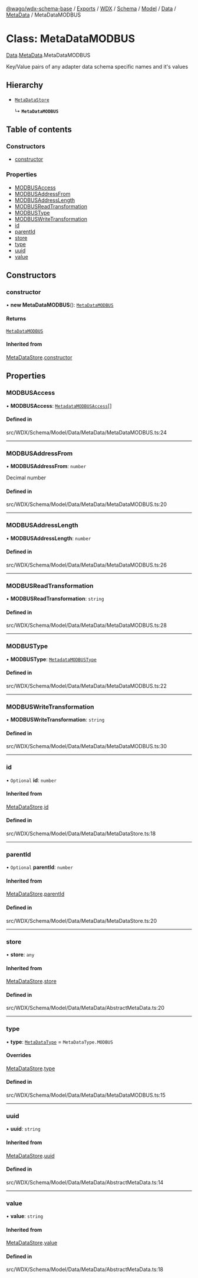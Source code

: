 [@wago/wdx-schema-base](../README.md) / [Exports](../modules.md) / [WDX](../modules/WDX.md) / [Schema](../modules/WDX.Schema.md) / [Model](../modules/WDX.Schema.Model.md) / [Data](../modules/WDX.Schema.Model.Data.md) / [MetaData](../modules/WDX.Schema.Model.Data.MetaData.md) / MetaDataMODBUS

# Class: MetaDataMODBUS

[Data](../modules/WDX.Schema.Model.Data.md).[MetaData](../modules/WDX.Schema.Model.Data.MetaData.md).MetaDataMODBUS

Key/Value pairs of any adapter data schema specific names and it's values

## Hierarchy

- [`MetaDataStore`](WDX.Schema.Model.Data.MetaData.MetaDataStore.md)

  ↳ **`MetaDataMODBUS`**

## Table of contents

### Constructors

- [constructor](WDX.Schema.Model.Data.MetaData.MetaDataMODBUS.md#constructor)

### Properties

- [MODBUSAccess](WDX.Schema.Model.Data.MetaData.MetaDataMODBUS.md#modbusaccess)
- [MODBUSAddressFrom](WDX.Schema.Model.Data.MetaData.MetaDataMODBUS.md#modbusaddressfrom)
- [MODBUSAddressLength](WDX.Schema.Model.Data.MetaData.MetaDataMODBUS.md#modbusaddresslength)
- [MODBUSReadTransformation](WDX.Schema.Model.Data.MetaData.MetaDataMODBUS.md#modbusreadtransformation)
- [MODBUSType](WDX.Schema.Model.Data.MetaData.MetaDataMODBUS.md#modbustype)
- [MODBUSWriteTransformation](WDX.Schema.Model.Data.MetaData.MetaDataMODBUS.md#modbuswritetransformation)
- [id](WDX.Schema.Model.Data.MetaData.MetaDataMODBUS.md#id)
- [parentId](WDX.Schema.Model.Data.MetaData.MetaDataMODBUS.md#parentid)
- [store](WDX.Schema.Model.Data.MetaData.MetaDataMODBUS.md#store)
- [type](WDX.Schema.Model.Data.MetaData.MetaDataMODBUS.md#type)
- [uuid](WDX.Schema.Model.Data.MetaData.MetaDataMODBUS.md#uuid)
- [value](WDX.Schema.Model.Data.MetaData.MetaDataMODBUS.md#value)

## Constructors

### constructor

• **new MetaDataMODBUS**(): [`MetaDataMODBUS`](WDX.Schema.Model.Data.MetaData.MetaDataMODBUS.md)

#### Returns

[`MetaDataMODBUS`](WDX.Schema.Model.Data.MetaData.MetaDataMODBUS.md)

#### Inherited from

[MetaDataStore](WDX.Schema.Model.Data.MetaData.MetaDataStore.md).[constructor](WDX.Schema.Model.Data.MetaData.MetaDataStore.md#constructor)

## Properties

### MODBUSAccess

• **MODBUSAccess**: [`MetadataMODBUSAccess`](../enums/WDX.Schema.Model.Data.MetaData.MetadataMODBUSAccess.md)[]

#### Defined in

src/WDX/Schema/Model/Data/MetaData/MetaDataMODBUS.ts:24

___

### MODBUSAddressFrom

• **MODBUSAddressFrom**: `number`

Decimal number

#### Defined in

src/WDX/Schema/Model/Data/MetaData/MetaDataMODBUS.ts:20

___

### MODBUSAddressLength

• **MODBUSAddressLength**: `number`

#### Defined in

src/WDX/Schema/Model/Data/MetaData/MetaDataMODBUS.ts:26

___

### MODBUSReadTransformation

• **MODBUSReadTransformation**: `string`

#### Defined in

src/WDX/Schema/Model/Data/MetaData/MetaDataMODBUS.ts:28

___

### MODBUSType

• **MODBUSType**: [`MetadataMODBUSType`](../enums/WDX.Schema.Model.Data.MetaData.MetadataMODBUSType.md)

#### Defined in

src/WDX/Schema/Model/Data/MetaData/MetaDataMODBUS.ts:22

___

### MODBUSWriteTransformation

• **MODBUSWriteTransformation**: `string`

#### Defined in

src/WDX/Schema/Model/Data/MetaData/MetaDataMODBUS.ts:30

___

### id

• `Optional` **id**: `number`

#### Inherited from

[MetaDataStore](WDX.Schema.Model.Data.MetaData.MetaDataStore.md).[id](WDX.Schema.Model.Data.MetaData.MetaDataStore.md#id)

#### Defined in

src/WDX/Schema/Model/Data/MetaData/MetaDataStore.ts:18

___

### parentId

• `Optional` **parentId**: `number`

#### Inherited from

[MetaDataStore](WDX.Schema.Model.Data.MetaData.MetaDataStore.md).[parentId](WDX.Schema.Model.Data.MetaData.MetaDataStore.md#parentid)

#### Defined in

src/WDX/Schema/Model/Data/MetaData/MetaDataStore.ts:20

___

### store

• **store**: `any`

#### Inherited from

[MetaDataStore](WDX.Schema.Model.Data.MetaData.MetaDataStore.md).[store](WDX.Schema.Model.Data.MetaData.MetaDataStore.md#store)

#### Defined in

src/WDX/Schema/Model/Data/MetaData/AbstractMetaData.ts:20

___

### type

• **type**: [`MetaDataType`](../enums/WDX.Schema.Model.Data.MetaData.MetaDataType.md) = `MetaDataType.MODBUS`

#### Overrides

[MetaDataStore](WDX.Schema.Model.Data.MetaData.MetaDataStore.md).[type](WDX.Schema.Model.Data.MetaData.MetaDataStore.md#type)

#### Defined in

src/WDX/Schema/Model/Data/MetaData/MetaDataMODBUS.ts:15

___

### uuid

• **uuid**: `string`

#### Inherited from

[MetaDataStore](WDX.Schema.Model.Data.MetaData.MetaDataStore.md).[uuid](WDX.Schema.Model.Data.MetaData.MetaDataStore.md#uuid)

#### Defined in

src/WDX/Schema/Model/Data/MetaData/AbstractMetaData.ts:14

___

### value

• **value**: `string`

#### Inherited from

[MetaDataStore](WDX.Schema.Model.Data.MetaData.MetaDataStore.md).[value](WDX.Schema.Model.Data.MetaData.MetaDataStore.md#value)

#### Defined in

src/WDX/Schema/Model/Data/MetaData/AbstractMetaData.ts:18
